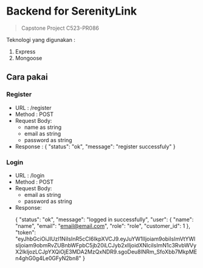 # Backend for SerenityLink

> Capstone Project C523-PR086

Teknologi yang digunakan :
1. Express
2. Mongoose

## Cara pakai

### Register 
* URL : /register
* Method : POST
* Request Body:
  * name as string
  * email as string
  * password as string
* Response :
  {
    "status": "ok",
    "message": "register successfuly"
  }

### Login
* URL : /login
* Method : POST
* Request Body:
  * email as string
  * password as string
* Response: <p>{
    "status": "ok",
    "message": "logged in successfully",
    "user": {
        "name": "name",
        "email": "email@email.com",
        "role": "role",
        "customer_id": 1
    },
    "token": "eyJhbGciOiJIUzI1NiIsInR5cCI6IkpXVCJ9.eyJuYW1lIjoiam9obiIsImVtYWlsIjoiam9obmRvZUBnbWFpbC5jb20iLCJyb2xlIjoidXNlciIsImN1c3RvbWVyX2lkIjozLCJpYXQiOjE3MDA2MzQxNDR9.sgoDeu8lNRm_SfoXbb7MkpMEn4ghG0g4Le0GFyN2bn8"
  }</p>
  
